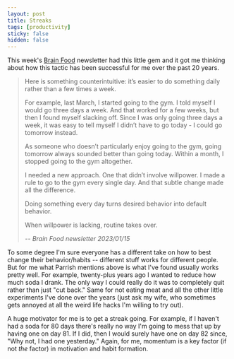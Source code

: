 ```yaml
---
layout: post
title: Streaks
tags: [productivity]
sticky: false
hidden: false
---
```


This week's [Brain Food](https://fs.blog) newsletter had this little gem and it got me thinking about how this tactic has been successful for me over the past 20 years.

> Here is something counterintuitive: it’s easier to do something daily rather than a few times a week.
>
> For example, last March, I started going to the gym. I told myself I would go three days a week. And that worked for a few weeks, but then I found myself slacking off. Since I was only going three days a week, it was easy to tell myself I didn’t have to go today - I could go tomorrow instead.
>
> As someone who doesn’t particularly enjoy going to the gym, going tomorrow always sounded better than going today. Within a month, I stopped going to the gym altogether.
>
> I needed a new approach. One that didn’t involve willpower. I made a rule to go to the gym every single day. And that subtle change made all the difference.
>
> Doing something every day turns desired behavior into default behavior.
>
> When willpower is lacking, routine takes over.
>
> _-- Brain Food newsletter 2023/01/15_

To some degree I'm sure everyone has a different take on how to best change their behavior/habits -- different stuff works for different people.  But for me what Parrish mentions above is what I've found usually works pretty well.  For example, twenty-plus years ago I wanted to reduce how much soda I drank.  The only way I could really do it was to completely quit rather than just "cut back."  Same for not eating meat and all the other little experiments I've done over the years (just ask my wife, who sometimes gets annoyed at all the weird life hacks I'm willing to try out).

A huge motivator for me is to get a streak going.  For example, if I haven't had a soda for 80 days there's really no way I'm going to mess that up by having one on day 81.  If I did, then I would surely have one on day 82 since, "Why not, I had one yesterday."  Again, for me, momentum is a key factor (if not _the_ factor) in motivation and habit formation.
